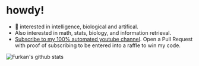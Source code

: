 # howdy!

- 🧠 interested in intelligence, biological and artifical.
- Also interested in math, stats, biology, and information retrieval.
- [Subscribe to my 100% automated youtube channel](https://www.youtube.com/channel/UCHqMXbXi5UILOqH4EE4RN). Open a Pull Request with proof of subscribing to be entered into a raffle to win my code.


![Furkan's github stats](https://github-readme-stats.vercel.app/api?username=FurkanToprak&count_private=true&show_icons=true&theme=radical)

